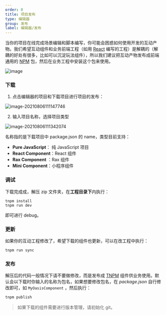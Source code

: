 ```yaml
---
order: 0
title: 项目发布
type: 编辑器
group: 发布
label: 编辑器/发布
---
```


当你的项目在线完成场景编辑和脚本编写，你可能会困惑如何使用开发的互动产物。我们希望互动组件和业务前端工程（如用 [React](https://reactjs.org/) 编写的工程）是解耦的（解耦的好处有很多，比如可以沉淀玩法组件），所以我们建议把互动产物发布成前端通用的 [NPM](https://npm.alibaba-inc.com/) 包，然后在业务工程中安装这个包来使用。

![image](https://gw.alipayobjects.com/mdn/rms_d27172/afts/img/A*Z1V-TbNyuc4AAAAAAAAAAAAAARQnAQ)

### 下载
1. 点击编辑器的项目和下载项目进行项目的发布：

![image-20210806111147746](https://gw.alipayobjects.com/zos/OasisHub/809ab57b-2c41-44ad-a3f8-6ac3b82182b0/image-20210806111147746.png)

2. 输入项目名称，选择项目类型

![image-20210806111342074](https://gw.alipayobjects.com/zos/OasisHub/cd728052-0515-4d4e-89c3-7b407848e870/image-20210806111342074.png)

名称指的是下载项目中 package.json 的 name，类型目前支持：

- **Pure JavaScript**： 纯 JavaScript 项目
- **React Component**：React 组件
- **Rax Component** ：Rax 组件
- **Mini Component**：小程序组件

### 调试
下载完成成，解压 zip 文件夹，在**工程目录下**内执行：

```shell
tnpm install
tnpm run dev
```

即可进行 debug。

### 更新
如果你的互动工程修改了，希望下载的组件也更新，可以在改工程中执行：

```bash
tnpm run sync
```
### 发布

解压后的代码一般情况下请不要做修改，而是发布成 [TNPM](https://npm.alibaba-inc.com/) 组件供业务使用。默认会以下载时你输入的名称为包名，如果想要修改包名，在 *package.json* 自行修改即可，如 `MyOasisComponent` ，然后执行：

```bash
tnpm publish
```

> 如果下载的组件需要进行版本管理，请初始化 git。


